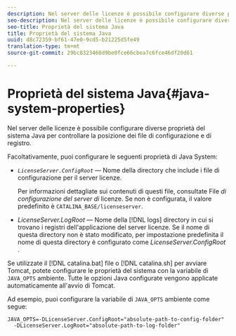 ```yaml
---
description: Nel server delle licenze è possibile configurare diverse proprietà del sistema Java per controllare la posizione dei file di configurazione e di registro.
seo-description: Nel server delle licenze è possibile configurare diverse proprietà del sistema Java per controllare la posizione dei file di configurazione e di registro.
seo-title: Proprietà del sistema Java
title: Proprietà del sistema Java
uuid: d8c72359-bf61-47e0-9cd5-b21225d5fe49
translation-type: tm+mt
source-git-commit: 29bc8323460d9be0fce66cbea7c6fce46df20d61

---
```



# Proprietà del sistema Java{#java-system-properties}

Nel server delle licenze è possibile configurare diverse proprietà del sistema Java per controllare la posizione dei file di configurazione e di registro.

Facoltativamente, puoi configurare le seguenti proprietà di Java System:

* *`LicenseServer.ConfigRoot`* — Nome della directory che include i file di configurazione per il server licenze.

   Per informazioni dettagliate sui contenuti di questi file, consultate File *di configurazione del server di* licenze. Se non è configurata, il valore predefinito è `CATALINA_BASE/licenseserver`.

* *LicenseServer.LogRoot* — Nome della [!DNL logs] directory in cui si trovano i registri dell&#39;applicazione del server licenze. Se il nome di questa directory non è stato modificato, per impostazione predefinita il nome di questa directory è configurato come *LicenseServer.ConfigRoot* .

Se utilizzate il [!DNL catalina.bat] file o [!DNL catalina.sh] per avviare Tomcat, potete configurare le proprietà del sistema con la variabile di `JAVA_OPTS` ambiente. Tutte le opzioni Java configurate vengono applicate automaticamente all&#39;avvio di Tomcat.

Ad esempio, puoi configurare la variabile di `JAVA_OPTS` ambiente come segue:

```
JAVA_OPTS=-DLicenseServer.ConfigRoot="absolute-path-to-config-folder" 
  -DLicenseServer.LogRoot="absolute-path-to-log-folder"
```

